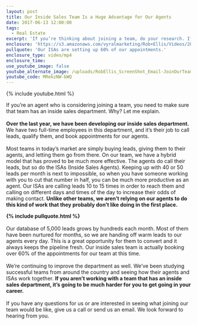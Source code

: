 ```yaml
---
layout: post
title: Our Inside Sales Team Is a Huge Advantage for Our Agents
date: 2017-06-13 12:00:00
tags:
  - Real Estate
excerpt: 'If you’re thinking about joining a team, do your research. If the team doesn’t have an inside sales department, it’s going to be tough for you to get going.'
enclosure: 'https://s3.amazonaws.com/vyralmarketing/Rob+Ellis/Videos/2017/Our+Inside+Sales+Team+Is+a+Huge+Advantage+for+Our+Agents+-+Central+Ohio+Real+Estate+Agent.mp4'
pullquote: 'Our ISAs are setting up 60% of our appointments.'
enclosure_type: video/mp4
enclosure_time:
use_youtube_image: false
youtube_alternate_image: /uploads/RobEllis_ScreenShot_Email-JoinOurTeam.jpg
youtube_code: MRekzNW-bWQ
---
```



{% include youtube.html %}

If you’re an agent who is considering joining a team, you need to make sure that team has an inside sales department. Why? Let me explain.
<br>
<br>**Over the last year, we have been developing our inside sales department.** We have two full-time employees in this department, and it’s their job to call leads, qualify them, and book appointments for our agents.
<br>
<br>Most teams in today’s market are simply buying leads, giving them to their agents, and letting them go from there. On our team, we have a hybrid model that has proved to be much more effective. The agents do call their leads, but so do the ISAs (Inside Sales Agents). Keeping up with 40 or 50 leads per month is next to impossible, so when you have someone working with you to cut that number in half, you can be much more productive as an agent. Our ISAs are calling leads 10 to 15 times in order to reach them and calling on different days and times of the day to increase their odds of making contact. **Unlike other teams, we aren’t relying on our agents to do this kind of work that they probably don’t like doing in the first place.**

**{% include pullquote.html %}**
<br>
<br>Our database of 5,000 leads grows by hundreds each month. Most of them have been nurtured for months, so we are handing off warm leads to our agents every day. This is a great opportunity for them to convert and it always keeps the pipeline fresh. Our inside sales team is actually booking over 60% of the appointments for our team at this time.
<br>
<br>We’re continuing to improve the department as well. We’ve been studying successful teams from around the country and seeing how their agents and ISAs work together. **If you aren’t working with a team that has an inside sales department, it’s going to be much harder for you to get going in your career.**
<br>
<br>If you have any questions for us or are interested in seeing what joining our team would be like, give us a call or send us an email. We look forward to hearing from you.